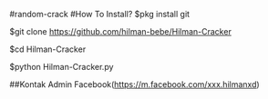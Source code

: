 #random-crack
#How To Install?
$pkg install git

$git clone https://github.com/hilman-bebe/Hilman-Cracker

$cd Hilman-Cracker

$python Hilman-Cracker.py

##Kontak Admin
Facebook(https://m.facebook.com/xxx.hilmanxd)

